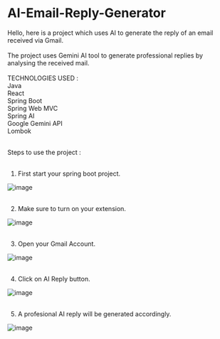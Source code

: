 ﻿# AI-Email-Reply-Generator
Hello, here is a project which uses AI to generate the reply of an email received via Gmail.<br><br>
The project uses Gemini AI tool to generate professional replies by analysing the received mail.<br><br>
TECHNOLOGIES USED :<br>
Java<br>
React<br>
Spring Boot<br>
Spring Web MVC<br>
Spring AI<br>
Google Gemini API<br>
Lombok<br><br> 

Steps to use the project :<br><br>
1. First start your spring boot project.<br>




![image](https://github.com/user-attachments/assets/f4fa3129-8cda-48a9-9e5a-00318d38739e)
<br><br>

2. Make sure to turn on your extension.<br>


![image](https://github.com/user-attachments/assets/38287140-ae0d-4aeb-9ac7-f446335e5d90)<br><br>

3. Open your Gmail Account.<br>

![image](https://github.com/user-attachments/assets/5b86bf39-060c-4c9d-ae94-64f460498611)<br><br>

4. Click on AI Reply button.<br>

![image](https://github.com/user-attachments/assets/4aec7180-0262-4875-ad73-7b13e781b02c)<br><br>

5.  A profesional AI reply will be generated accordingly.<br>

![image](https://github.com/user-attachments/assets/1d834545-007e-457d-ad73-730682f01d9c)<br><br>




